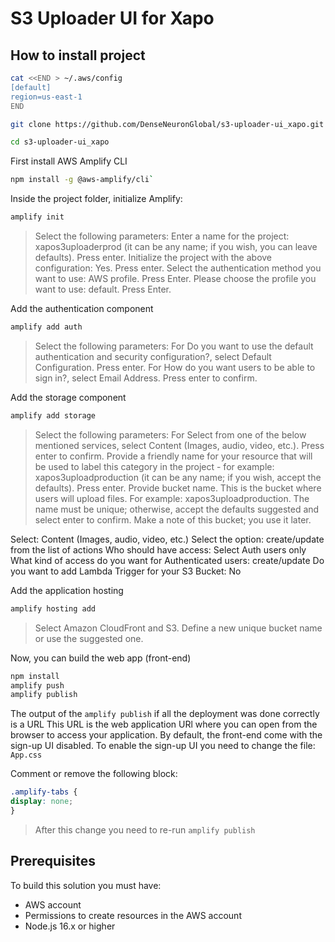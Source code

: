 # S3 Uploader UI for Xapo

## How to install project

```sh
cat <<END > ~/.aws/config
[default]
region=us-east-1
END
```

```sh
git clone https://github.com/DenseNeuronGlobal/s3-uploader-ui_xapo.git
```

```sh
cd s3-uploader-ui_xapo
```

First install AWS Amplify CLI
```sh
npm install -g @aws-amplify/cli`
```

Inside the project folder, initialize Amplify:
```sh
amplify init
```
> Select the following parameters:
Enter a name for the project: xapos3uploaderprod (it can be any name; if you wish, you can leave defaults). Press enter.
Initialize the project with the above configuration: Yes. Press enter.
Select the authentication method you want to use: AWS profile. Press Enter.
Please choose the profile you want to use: default. Press Enter.

Add the authentication component
```sh
amplify add auth
```
>Select the following parameters:
For Do you want to use the default authentication and security configuration?, select Default Configuration. Press enter.
For How do you want users to be able to sign in?, select Email Address. Press enter to confirm.


Add the storage component
```sh
amplify add storage
```

>Select the following parameters:
For Select from one of the below mentioned services, select Content (Images, audio, video, etc.). Press enter to confirm.
Provide a friendly name for your resource that will be used to label this category in the project - for example: xapos3uploadproduction (it can be any name; if you wish, accept the defaults). Press enter.
Provide bucket name. This is the bucket where users will upload files. For example: xapos3uploadproduction. The name must be unique; otherwise, accept the defaults suggested and select enter to confirm. Make a note of this bucket; you use it later.

Select: Content (Images, audio, video, etc.) 
Select the option: create/update from the list of actions
Who should have access: Select Auth users only
What kind of access do you want for Authenticated users: create/update 
Do you want to add Lambda Trigger for your S3 Bucket: No

Add the application hosting
```sh
amplify hosting add
```

> Select Amazon CloudFront and S3. Define a new unique bucket name or use the suggested one.

Now, you can build the web app (front-end)

```bash
npm install
amplify push
amplify publish
```

The output of the `amplify publish` if all the deployment was done correctly is a URL
This URL is the web application URl where you can open from the browser to access your application.
By default, the front-end come with the sign-up UI disabled. To enable the sign-up UI you need to change the file: `App.css`

Comment or remove the following block:

```css
.amplify-tabs {
display: none;
}
```
> After this change you need to re-run `amplify publish`


## Prerequisites

To build this solution you must have:
- AWS account
- Permissions to create resources in the AWS account
- Node.js 16.x or higher
